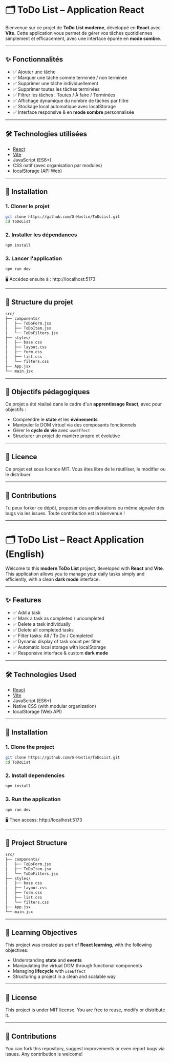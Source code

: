 # 🗂️ ToDo List – Application React

Bienvenue sur ce projet de **ToDo List moderne**, développé en **React** avec **Vite**. Cette application vous permet de gérer vos tâches quotidiennes simplement et efficacement, avec une interface épurée en **mode sombre**.

---

## ✨ Fonctionnalités

- ✅ Ajouter une tâche
- ✅ Marquer une tâche comme terminée / non terminée
- ✅ Supprimer une tâche individuellement
- ✅ Supprimer toutes les tâches terminées
- ✅ Filtrer les tâches : Toutes / À faire / Terminées
- ✅ Affichage dynamique du nombre de tâches par filtre
- ✅ Stockage local automatique avec localStorage
- ✅ Interface responsive & en **mode sombre** personnalisée

---

## 🛠️ Technologies utilisées

- [React](https://reactjs.org/)
- [Vite](https://vitejs.dev/)
- JavaScript (ES6+)
- CSS natif (avec organisation par modules)
- localStorage (API Web)

---

## 🚀 Installation

### 1. Cloner le projet

```bash
git clone https://github.com/G-Hostin/ToDoList.git
cd ToDoList
```

### 2. Installer les dépendances

```bash
npm install
```

### 3. Lancer l'application

```bash
npm run dev
```

🖥️ Accédez ensuite à : http://localhost:5173

---

## 📁 Structure du projet

```bash
src/
├── components/
│   ├── ToDoForm.jsx
│   ├── ToDoItem.jsx
│   └── ToDoFilters.jsx
├── styles/
│   ├── base.css
│   ├── layout.css
│   ├── form.css
│   ├── list.css
│   └── filters.css
├── App.jsx
└── main.jsx
```

---

## 🧠 Objectifs pédagogiques

Ce projet a été réalisé dans le cadre d'un **apprentissage React**, avec pour objectifs :

- Comprendre le **state** et les **événements**
- Manipuler le DOM virtuel via des composants fonctionnels
- Gérer le **cycle de vie** avec `useEffect`
- Structurer un projet de manière propre et évolutive

---

## 📜 Licence

Ce projet est sous licence MIT. Vous êtes libre de le réutiliser, le modifier ou le distribuer.

---

## 🤝 Contributions

Tu peux forker ce dépôt, proposer des améliorations ou même signaler des bugs via les issues. Toute contribution est la bienvenue !

---

# 🗂️ ToDo List – React Application (English)

Welcome to this **modern ToDo List** project, developed with **React** and **Vite**. This application allows you to manage your daily tasks simply and efficiently, with a clean **dark mode** interface.

---

## ✨ Features

- ✅ Add a task
- ✅ Mark a task as completed / uncompleted
- ✅ Delete a task individually
- ✅ Delete all completed tasks
- ✅ Filter tasks: All / To Do / Completed
- ✅ Dynamic display of task count per filter
- ✅ Automatic local storage with localStorage
- ✅ Responsive interface & custom **dark mode**

---

## 🛠️ Technologies Used

- [React](https://reactjs.org/)
- [Vite](https://vitejs.dev/)
- JavaScript (ES6+)
- Native CSS (with modular organization)
- localStorage (Web API)

---

## 🚀 Installation

### 1. Clone the project

```bash
git clone https://github.com/G-Hostin/ToDoList.git
cd ToDoList
```

### 2. Install dependencies

```bash
npm install
```

### 3. Run the application

```bash
npm run dev
```

🖥️ Then access: http://localhost:5173

---

## 📁 Project Structure

```bash
src/
├── components/
│   ├── ToDoForm.jsx
│   ├── ToDoItem.jsx
│   └── ToDoFilters.jsx
├── styles/
│   ├── base.css
│   ├── layout.css
│   ├── form.css
│   ├── list.css
│   └── filters.css
├── App.jsx
└── main.jsx
```

---

## 🧠 Learning Objectives

This project was created as part of **React learning**, with the following objectives:

- Understanding **state** and **events**
- Manipulating the virtual DOM through functional components
- Managing **lifecycle** with `useEffect`
- Structuring a project in a clean and scalable way

---

## 📜 License

This project is under MIT license. You are free to reuse, modify or distribute it.

---

## 🤝 Contributions

You can fork this repository, suggest improvements or even report bugs via issues. Any contribution is welcome!
